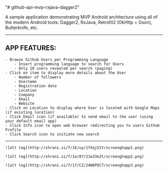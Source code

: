 "# github-api-mvp-rxjava-dagger2" 

A sample application demonstrating MVP Android architecture using all of the modern Android tools:
Dagger2, RxJava, Retrofit2 (OkHttp + Gson), Butterknife, etc.

-----------------
APP FEATURES:
-----------------
	- Browse Github Users per Programming Language
		- Insert programming language to search for Users
		- Only 10 users revealed per search (paging)
	- Click on item to display more details about the User
		- Number of followers
		- Username
		- Registration date
		- Location
		- Company
		- Email 
		- Website
	- Click on Location to display where User is located with Google Maps (if existing location)
	- Click Email icon (if available) to send email to the user (using your default email app)
	- Click Info icon to open web browser redirecting you to users Github Profile
	- Click Search icon to initiate new search
------------------

	![alt tag](http://shrani.si/f/1E/uy/1fXqjS1Y/screenghapp1.png)

	![alt tag](http://shrani.si/f/1o/87/2Jw33e2t/screenghapp2.png)
	
	![alt tag](http://shrani.si/f/1f/CZ/24W6POC7/screenghapp3.png)

